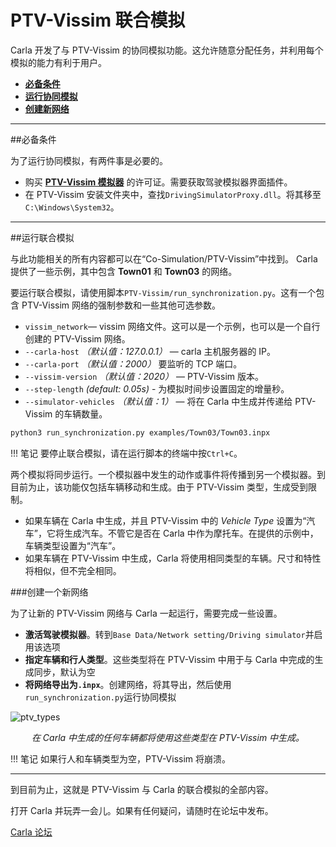 # PTV-Vissim 联合模拟

Carla 开发了与 PTV-Vissim 的协同模拟功能。这允许随意分配任务，并利用每个模拟的能力有利于用户。

* [__必备条件__](#requirement)
* [__运行协同模拟__](#run_the_co_simulation)
* [__创建新网络__](#create_a_new_network)

---
##必备条件 <span id="requirement"></span>

为了运行协同模拟，有两件事是必要的。

* 购买 [__PTV-Vissim 模拟器__](https://www.ptvgroup.com/en/solutions/products/ptv-vissim/) 的许可证。需要获取驾驶模拟器界面插件。
* 在 PTV-Vissim 安装文件夹中，查找`DrivingSimulatorProxy.dll`。将其移至`C:\Windows\System32`。

---
##运行联合模拟 <span id="run_the_co_simulation"></span>

与此功能相关的所有内容都可以在“Co-Simulation/PTV-Vissim”中找到。 Carla 提供了一些示例，其中包含 __Town01__ 和 __Town03__ 的网络。

要运行联合模拟，请使用脚本`PTV-Vissim/run_synchronization.py`。这有一个包含 PTV-Vissim 网络的强制参数和一些其他可选参数。

* `vissim_network`— vissim 网络文件。这可以是一个示例，也可以是一个自行创建的 PTV-Vissim 网络。
* `--carla-host` *（默认值：127.0.0.1）* — carla 主机服务器的 IP。
* `--carla-port` *（默认值：2000）* 要监听的 TCP 端口。
* `--vissim-version` *（默认值：2020）* — PTV-Vissim 版本。
* `--step-length` *(default: 0.05s)* - 为模拟时间步设置固定的增量秒。
* `--simulator-vehicles` *（默认值：1）* — 将在 Carla 中生成并传递给 PTV-Vissim 的车辆数量。

```sh
python3 run_synchronization.py examples/Town03/Town03.inpx
```
!!! 笔记
    要停止联合模拟，请在运行脚本的终端中按`Ctrl+C`。

两个模拟将同步运行。一个模拟器中发生的动作或事件将传播到另一个模拟器。到目前为止，该功能仅包括车辆移动和生成。由于 PTV-Vissim 类型，生成受到限制。
* 如果车辆在 Carla 中生成，并且 PTV-Vissim 中的 *Vehicle Type* 设置为“汽车”，它将生成汽车。不管它是否在 Carla 中作为摩托车。在提供的示例中，车辆类型设置为“汽车”。
* 如果车辆在 PTV-Vissim 中生成，Carla 将使用相同类型的车辆。尺寸和特性将相似，但不完全相同。

###创建一个新网络 <span id="create_a_new_network"></span>

为了让新的 PTV-Vissim 网络与 Carla 一起运行，需要完成一些设置。

* __激活驾驶模拟器__。转到`Base Data/Network setting/Driving simulator`并启用该选项
* __指定车辆和行人类型__。这些类型将在 PTV-Vissim 中用于与  Carla 中完成的生成同步，默认为空
* __将网络导出为`.inpx`__。创建网络，将其导出，然后使用`run_synchronization.py`运行协同模拟

![ptv_types](img/ptv_types.jpg)
<div style="text-align: center"><i>在 Carla 中生成的任何车辆都将使用这些类型在 PTV-Vissim 中生成。</i></div>

!!! 笔记
    如果行人和车辆类型为空，PTV-Vissim 将崩溃。

---

到目前为止，这就是 PTV-Vissim 与 Carla 的联合模拟的全部内容。

打开 Carla 并玩弄一会儿。如果有任何疑问，请随时在论坛中发布。

<div class="build-buttons">
<p>
<a href="https://github.com/carla-simulator/carla/discussions/" target="_blank" class="btn btn-neutral" title="前往 Carla 论坛">
Carla 论坛</a>
</p>
</div>